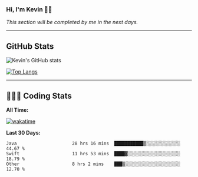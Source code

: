 ### Hi, I'm Kevin 👋🏻

_This section will be completed by me in the next days._


--- 
## GitHub Stats
![Kevin's GitHub stats](https://github-readme-stats.vercel.app/api?username=kevin-kraus&show_icons=true&theme=dark)

[![Top Langs](https://github-readme-stats.vercel.app/api/top-langs/?username=kevin-kraus&layout=compact&theme=dark)]()

---
## 🧑🏻‍💻 Coding Stats

**All Time:**

[![wakatime](https://wakatime.com/badge/user/2ee1869b-72a2-4c21-b5f7-e95432f5a1cf.svg?style=flat)](https://wakatime.com/@2ee1869b-72a2-4c21-b5f7-e95432f5a1cf)

**Last 30 Days:**

<!--START_SECTION:waka-->

```text
Java                     28 hrs 16 mins  ███████████▒░░░░░░░░░░░░░   44.67 %
Swift                    11 hrs 53 mins  ████▓░░░░░░░░░░░░░░░░░░░░   18.79 %
Other                    8 hrs 2 mins    ███▒░░░░░░░░░░░░░░░░░░░░░   12.70 %
```

<!--END_SECTION:waka-->
